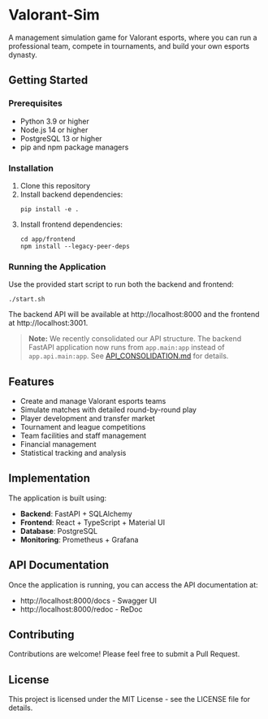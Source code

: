 # Valorant-Sim

A management simulation game for Valorant esports, where you can run a professional team, compete in tournaments, and build your own esports dynasty.

## Getting Started

### Prerequisites

- Python 3.9 or higher
- Node.js 14 or higher
- PostgreSQL 13 or higher
- pip and npm package managers

### Installation

1. Clone this repository
2. Install backend dependencies:
   ```
   pip install -e .
   ```
3. Install frontend dependencies:
   ```
   cd app/frontend
   npm install --legacy-peer-deps
   ```

### Running the Application

Use the provided start script to run both the backend and frontend:

```
./start.sh
```

The backend API will be available at http://localhost:8000 and the frontend at http://localhost:3001.

> **Note:** We recently consolidated our API structure. The backend FastAPI application now runs from `app.main:app` instead of `app.api.main:app`. See [API_CONSOLIDATION.md](./API_CONSOLIDATION.md) for details.

## Features

- Create and manage Valorant esports teams
- Simulate matches with detailed round-by-round play
- Player development and transfer market
- Tournament and league competitions
- Team facilities and staff management
- Financial management
- Statistical tracking and analysis

## Implementation

The application is built using:

- **Backend**: FastAPI + SQLAlchemy
- **Frontend**: React + TypeScript + Material UI
- **Database**: PostgreSQL
- **Monitoring**: Prometheus + Grafana 

## API Documentation

Once the application is running, you can access the API documentation at:

- http://localhost:8000/docs - Swagger UI
- http://localhost:8000/redoc - ReDoc

## Contributing

Contributions are welcome! Please feel free to submit a Pull Request.

## License

This project is licensed under the MIT License - see the LICENSE file for details. 
